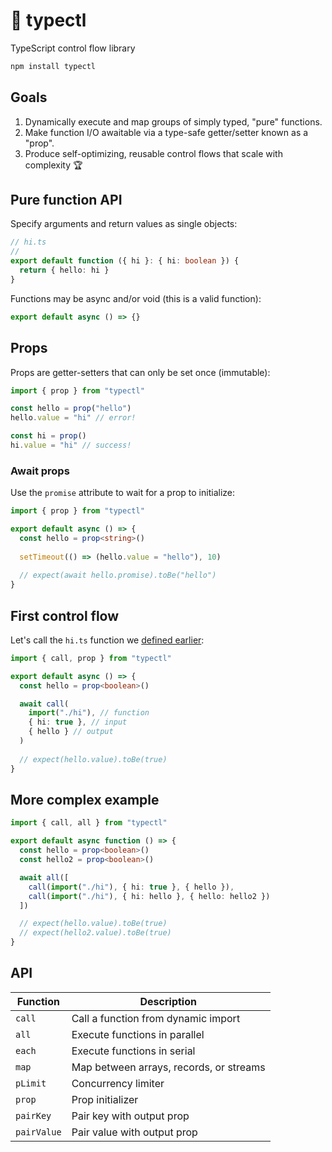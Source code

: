 # 🚰 typectl

TypeScript control flow library

```bash
npm install typectl
```

## Goals

1. Dynamically execute and map groups of simply typed, "pure" functions.
2. Make function I/O awaitable via a type-safe getter/setter known as a "prop".
3. Produce self-optimizing, reusable control flows that scale with complexity 🏆

## Pure function API

Specify arguments and return values as single objects:

```typescript
// hi.ts
//
export default function ({ hi }: { hi: boolean }) {
  return { hello: hi }
}
```

Functions may be async and/or void (this is a valid function):

```typescript
export default async () => {}
```

## Props

Props are getter-setters that can only be set once (immutable):

```typescript
import { prop } from "typectl"

const hello = prop("hello")
hello.value = "hi" // error!

const hi = prop()
hi.value = "hi" // success!
```

### Await props

Use the `promise` attribute to wait for a prop to initialize:

```typescript
import { prop } from "typectl"

export default async () => {
  const hello = prop<string>()
  
  setTimeout(() => (hello.value = "hello"), 10)
  
  // expect(await hello.promise).toBe("hello")
}
```

## First control flow

Let's call the `hi.ts` function we [defined earlier](#pure-function-api):

```typescript
import { call, prop } from "typectl"

export default async () => {
  const hello = prop<boolean>()

  await call(
    import("./hi"), // function
    { hi: true }, // input
    { hello } // output
  )
  
  // expect(hello.value).toBe(true)
}
```

## More complex example

```typescript
import { call, all } from "typectl"

export default async function () => {
  const hello = prop<boolean>()
  const hello2 = prop<boolean>()

  await all([
    call(import("./hi"), { hi: true }, { hello }),
    call(import("./hi"), { hi: hello }, { hello: hello2 })
  ])

  // expect(hello.value).toBe(true)
  // expect(hello2.value).toBe(true)
}
```

## API

| Function | Description |
| --- | --- |
| `call` | Call a function from dynamic import |
| `all` | Execute functions in parallel |
| `each` | Execute functions in serial |
| `map` | Map between arrays, records, or streams |
| `pLimit` | Concurrency limiter |
| `prop` | Prop initializer |
| `pairKey` | Pair key with output prop |
| `pairValue` | Pair value with output prop |